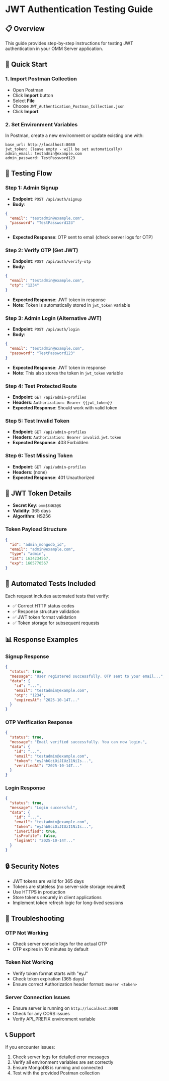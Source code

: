 # JWT Authentication Testing Guide

## 📋 **Overview**
This guide provides step-by-step instructions for testing JWT authentication in your OMM Server application.

## 🚀 **Quick Start**

### **1. Import Postman Collection**
- Open Postman
- Click **Import** button
- Select **File**
- Choose `JWT_Authentication_Postman_Collection.json`
- Click **Import**

### **2. Set Environment Variables**
In Postman, create a new environment or update existing one with:
```
base_url: http://localhost:8080
jwt_token: (leave empty - will be set automatically)
admin_email: testadmin@example.com
admin_password: TestPassword123
```

## 📝 **Testing Flow**

### **Step 1: Admin Signup**
- **Endpoint**: `POST /api/auth/signup`
- **Body**:
```json
{
  "email": "testadmin@example.com",
  "password": "TestPassword123"
}
```
- **Expected Response**: OTP sent to email (check server logs for OTP)

### **Step 2: Verify OTP (Get JWT)**
- **Endpoint**: `POST /api/auth/verify-otp`
- **Body**:
```json
{
  "email": "testadmin@example.com",
  "otp": "1234"
}
```
- **Expected Response**: JWT token in response
- **Note**: Token is automatically stored in `jwt_token` variable

### **Step 3: Admin Login (Alternative JWT)**
- **Endpoint**: `POST /api/auth/login`
- **Body**:
```json
{
  "email": "testadmin@example.com",
  "password": "TestPassword123"
}
```
- **Expected Response**: JWT token in response
- **Note**: This also stores the token in `jwt_token` variable

### **Step 4: Test Protected Route**
- **Endpoint**: `GET /api/admin-profiles`
- **Headers**: `Authorization: Bearer {{jwt_token}}`
- **Expected Response**: Should work with valid token

### **Step 5: Test Invalid Token**
- **Endpoint**: `GET /api/admin-profiles`
- **Headers**: `Authorization: Bearer invalid.jwt.token`
- **Expected Response**: 403 Forbidden

### **Step 6: Test Missing Token**
- **Endpoint**: `GET /api/admin-profiles`
- **Headers**: (none)
- **Expected Response**: 401 Unauthorized

## 🔑 **JWT Token Details**

- **Secret Key**: `omm$8462@$`
- **Validity**: 365 days
- **Algorithm**: HS256

### **Token Payload Structure**
```json
{
  "id": "admin_mongodb_id",
  "email": "admin@example.com",
  "type": "admin",
  "iat": 1634234567,
  "exp": 1665770567
}
```

## 🧪 **Automated Tests Included**

Each request includes automated tests that verify:
- ✅ Correct HTTP status codes
- ✅ Response structure validation
- ✅ JWT token format validation
- ✅ Token storage for subsequent requests

## 📊 **Response Examples**

### **Signup Response**
```json
{
  "status": true,
  "message": "User registered successfully. OTP sent to your email...",
  "data": {
    "id": "...",
    "email": "testadmin@example.com",
    "otp": "1234",
    "expiresAt": "2025-10-14T..."
  }
}
```

### **OTP Verification Response**
```json
{
  "status": true,
  "message": "Email verified successfully. You can now login.",
  "data": {
    "id": "...",
    "email": "testadmin@example.com",
    "token": "eyJhbGciOiJIUzI1NiIs...",
    "verifiedAt": "2025-10-14T..."
  }
}
```

### **Login Response**
```json
{
  "status": true,
  "message": "Login successful",
  "data": {
    "id": "...",
    "email": "testadmin@example.com",
    "token": "eyJhbGciOiJIUzI1NiIs...",
    "isVerified": true,
    "isProfile": false,
    "loginAt": "2025-10-14T..."
  }
}
```

## 🔒 **Security Notes**

- JWT tokens are valid for 365 days
- Tokens are stateless (no server-side storage required)
- Use HTTPS in production
- Store tokens securely in client applications
- Implement token refresh logic for long-lived sessions

## 🐛 **Troubleshooting**

### **OTP Not Working**
- Check server console logs for the actual OTP
- OTP expires in 10 minutes by default

### **Token Not Working**
- Verify token format starts with "eyJ"
- Check token expiration (365 days)
- Ensure correct Authorization header format: `Bearer <token>`

### **Server Connection Issues**
- Ensure server is running on `http://localhost:8080`
- Check for any CORS issues
- Verify API_PREFIX environment variable

## 📞 **Support**

If you encounter issues:
1. Check server logs for detailed error messages
2. Verify all environment variables are set correctly
3. Ensure MongoDB is running and connected
4. Test with the provided Postman collection